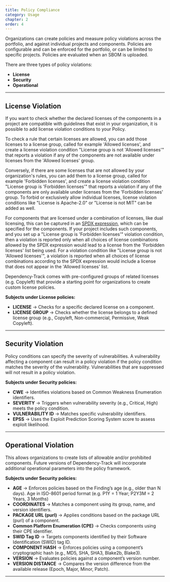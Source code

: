 ```yaml
---
title: Policy Compliance
category: Usage
chapter: 2
order: 4
---
```


Organizations can create policies and measure policy violations across the portfolio, and against individual 
projects and components. Policies are configurable and can be enforced for the portfolio, or can be 
limited to specific projects. Policies are evaluated when an SBOM is uploaded.

There are three types of policy violations:
* **License**
* **Security**
* **Operational**

---

## License Violation
If you want to check whether the declared licenses of the components in a project are compatible with guidelines that
exist in your organization, it is possible to add license violation conditions to your Policy.

To check a rule that certain licenses are allowed, you can add those licenses to a license group, called for example
'Allowed licenses', and create a license violation condition "License group is not 'Allowed licenses'" that reports a
violation if any of the components are not available under licenses from the 'Allowed licenses' group.

Conversely, if there are some licenses that are not allowed by your organization's rules,
you can add them to a license group, called for example 'Forbidden licenses', and create a license violation condition
"License group is 'Forbidden licenses'" that reports a violation if any of the components are only available under licenses
from the 'Forbidden licenses' group.
To forbid or exclusively allow individual licenses, license violation conditions like "License is Apache-2.0" or
"License is not MIT" can be added as well.

For components that are licensed under a combination of licenses, like dual licensing, this can be
captured in an [SPDX expression](https://spdx.github.io/spdx-spec/v2-draft/SPDX-license-expressions/), which can be
specified for the components. If your project includes such components, and you set up a
"License group is 'Forbidden licenses'" violation condition, then a violation is reported only when all choices of license
combinations allowed by the SPDX expression would lead to a license from the 'Forbidden licenses' list being used.
For a violation condition like "License group is not 'Allowed licenses'", a violation is reported when all choices of
license combinations according to the SPDX expression would include a license that does not appear in the
'Allowed licenses' list.

Dependency-Track comes with pre-configured groups of related licenses (e.g. Copyleft) that provide a starting point for
organizations to create custom license policies.

**Subjects under License policies:**
- **LICENSE** → Checks for a specific declared license on a component.
- **LICENSE GROUP** → Checks whether the license belongs to a defined license group (e.g., Copyleft, Non-commercial, Permissive, Weak Copyleft).

---

## Security Violation
Policy conditions can specify the severity of vulnerabilities. A vulnerability affecting a component can result in a 
policy violation if the policy condition matches the severity of the vulnerability. Vulnerabilities that are suppressed
will not result in a policy violation.

**Subjects under Security policies:**
- **CWE** → Identifies violations based on Common Weakness Enumeration identifiers.
- **SEVERITY** → Triggers when vulnerability severity (e.g., Critical, High) meets the policy condition.
- **VULNERABILITY ID** → Matches specific vulnerability identifiers.
- **EPSS** → Uses the Exploit Prediction Scoring System score to assess exploit likelihood.

---

## Operational Violation
This allows organizations to create lists of allowable and/or prohibited components. Future versions
of Dependency-Track will incorporate additional operational parameters into the policy framework.

**Subjects under Security policies:**
- **AGE** → Enforces policies based on the Finding’s age (e.g., older than N days). Age in ISO-8601 period format (e.g. P1Y = 1 Year; P2Y3M = 2 Years, 3 Months)
- **COORDINATES** → Matches a component using its group, name, and version identifiers.
- **PACKAGE URL (purl)** → Applies conditions based on the package URL (purl) of a component.
- **Common Platform Enumeration (CPE)** → Checks components using their CPE identifier.
- **SWID Tag ID** → Targets components identified by their Software Identification (SWID) tag ID.
- **COMPONENT HASH** → Enforces policies using a component’s cryptographic hash (e.g., MD5, SHA, SHA3, Blake2b, Blake3).
- **VERSION** → Evaluates policies against a component’s version number.
- **VERSION DISTANCE** → Compares the version difference from the available release (Epoch, Major, Minor, Patch).

---